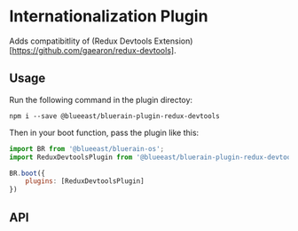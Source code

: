 # Internationalization Plugin

Adds compatibitlity of (Redux Devtools Extension)[https://github.com/gaearon/redux-devtools].

## Usage

Run the following command in the plugin directoy:

```shell
npm i --save @blueeast/bluerain-plugin-redux-devtools
```

Then in your boot function, pass the plugin like this:

```javascript
import BR from '@blueeast/bluerain-os';
import ReduxDevtoolsPlugin from '@blueeast/bluerain-plugin-redux-devtools';

BR.boot({
	plugins: [ReduxDevtoolsPlugin]
})
```

## API

<!-- Generated by documentation.js. Update this documentation by updating the source code. -->

